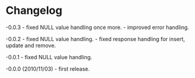 # Changelog

-0.0.3
    - fixed NULL value handling once more.
    - improved error handling.

-0.0.2
    - fixed NULL value handling.
    - fixed response handling for insert, update and remove.

-0.0.1
    - fixed NULL value handling.

-0.0.0 (2010/11/03)
    - first release.

